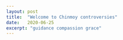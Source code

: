 ```yaml
---
layout: post
title:  "Welcome to Chinmoy controversies"
date:   2020-06-25
excerpt: "guidance compassion grace"
---
```

